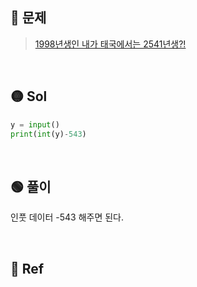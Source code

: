 ## 🔴 문제
> [1998년생인 내가 태국에서는 2541년생?!](https://www.acmicpc.net/problem/18108)


<br/>

## 🟡 Sol
```python
y = input()
print(int(y)-543)
```
<br/>

## 🟢 풀이
인풋 데이터 -543 해주면 된다.

<br/>

## 🔵 Ref

